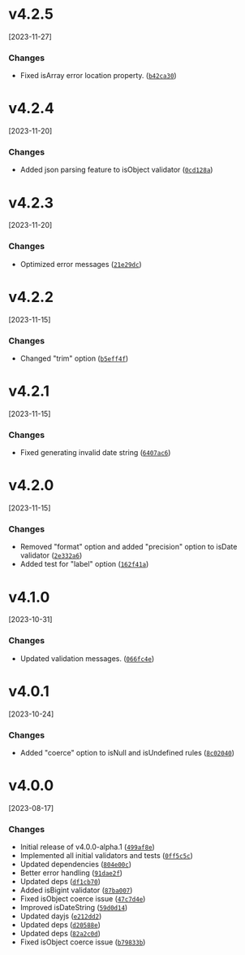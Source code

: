 # v4.2.5
[2023-11-27]

### Changes

* Fixed isArray error location property. ([`b42ca30`](https://github.com/panates/valgen/commit/b42ca300c9c5a68685a70a9cff895e9ad97eb650))

# v4.2.4
[2023-11-20]

### Changes

* Added json parsing feature to isObject validator ([`0cd128a`](https://github.com/panates/valgen/commit/0cd128ab8bae6e834230004c4b7bf857ce67b76f))

# v4.2.3
[2023-11-20]

### Changes

* Optimized error messages ([`21e29dc`](https://github.com/panates/valgen/commit/21e29dc2eff846fbeccb7737ffe41496bca583c5))

# v4.2.2
[2023-11-15]

### Changes

* Changed "trim" option ([`b5eff4f`](https://github.com/panates/valgen/commit/b5eff4ffd61eb78ea244dfe2c66ca86275b9578c))

# v4.2.1
[2023-11-15]

### Changes

* Fixed generating invalid date string ([`6407ac6`](https://github.com/panates/valgen/commit/6407ac6bd17bf84a8d031efe9b3998d58c5b7f8b))

# v4.2.0
[2023-11-15]

### Changes

* Removed "format" option and added "precision" option to isDate validator ([`2e332a6`](https://github.com/panates/valgen/commit/2e332a6fb9907e0b50f98a6dbcbbdfb3764af867))
* Added test for "label" option ([`162f41a`](https://github.com/panates/valgen/commit/162f41ac36762a146718c3efc4784bb33f48c955))

# v4.1.0
[2023-10-31]

### Changes

* Updated validation messages. ([`066fc4e`](https://github.com/panates/valgen/commit/066fc4e0f9fc7a0c0543572cf543c66084611135))

# v4.0.1
[2023-10-24]

### Changes

* Added "coerce" option to isNull and isUndefined rules ([`8c02040`](https://github.com/panates/valgen/commit/8c02040264174e26c840fce351da8b69e664d626))

# v4.0.0
[2023-08-17]

### Changes

* Initial release of v4.0.0-alpha.1 ([`499af8e`](https://github.com/panates/valgen/commit/499af8eed81feeacb4bba5c254fbf1ede3933564))
* Implemented all initial validators and tests ([`0ff5c5c`](https://github.com/panates/valgen/commit/0ff5c5c28aa59b44de90d016e8c056c26b3b479d))
* Updated dependencies ([`804e00c`](https://github.com/panates/valgen/commit/804e00c3fcf344f4dcdb96efe0fc94ea3521cb92))
* Better error handling ([`91dae2f`](https://github.com/panates/valgen/commit/91dae2f260f1d02ff5ed418f3247b452c1fed214))
* Updated deps ([`df1cb70`](https://github.com/panates/valgen/commit/df1cb700a3799f09305af774c05ca534e5f88870))
* Added isBigint validator ([`87ba007`](https://github.com/panates/valgen/commit/87ba00753dc018a4bd06492ec99fa37967046c58))
* Fixed isObject coerce issue ([`47c7d4e`](https://github.com/panates/valgen/commit/47c7d4ed2d0e483788e939b357995a156ac3b7bc))
* Improved isDateString ([`59d0d14`](https://github.com/panates/valgen/commit/59d0d14909132a502a9880cc11b9303897a3c79a))
* Updated dayjs ([`e212dd2`](https://github.com/panates/valgen/commit/e212dd2834a07015fcceede3bf211f2a9db11eb6))
* Updated deps ([`d20588e`](https://github.com/panates/valgen/commit/d20588eaa51be7547655d3494bb42e35cb6effa8))
* Updated deps ([`82a2c0d`](https://github.com/panates/valgen/commit/82a2c0dc36c9cc54667231e88dfec6521097a157))
* Fixed isObject coerce issue ([`b79833b`](https://github.com/panates/valgen/commit/b79833ba032494a18a91b1569da2d244f3c4c4b9))
